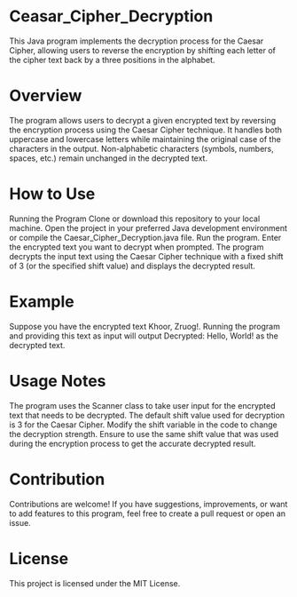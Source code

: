 # Ceasar_Cipher_Decryption
This Java program implements the decryption process for the Caesar Cipher, allowing users to reverse the encryption by shifting each letter of the cipher text back by a three positions in the alphabet.

# Overview
The program allows users to decrypt a given encrypted text by reversing the encryption process using the Caesar Cipher technique. It handles both uppercase and lowercase letters while maintaining the original case of the characters in the output. Non-alphabetic characters (symbols, numbers, spaces, etc.) remain unchanged in the decrypted text.

# How to Use
Running the Program
Clone or download this repository to your local machine.
Open the project in your preferred Java development environment or compile the Caesar_Cipher_Decryption.java file.
Run the program.
Enter the encrypted text you want to decrypt when prompted.
The program decrypts the input text using the Caesar Cipher technique with a fixed shift of 3 (or the specified shift value) and displays the decrypted result.

# Example
Suppose you have the encrypted text Khoor, Zruog!. Running the program and providing this text as input will output Decrypted: Hello, World! as the decrypted text.

# Usage Notes
The program uses the Scanner class to take user input for the encrypted text that needs to be decrypted.
The default shift value used for decryption is 3 for the Caesar Cipher. Modify the shift variable in the code to change the decryption strength.
Ensure to use the same shift value that was used during the encryption process to get the accurate decrypted result.

# Contribution
Contributions are welcome! If you have suggestions, improvements, or want to add features to this program, feel free to create a pull request or open an issue.

# License
This project is licensed under the MIT License.

